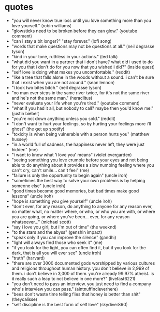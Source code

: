 # quotes

- "you will never know true loss until you love something more than you love yourself." (robin williams)
- "glowsticks need to be broken before they can glow." (youtube comment)
- "can i stay a bit longer?" "stay forever." (lofi song)
- "words that make questions may not be questions at all." (neil degrasse tyson)
- "kind in your tone, ruthless in your actions." (ted talk)
- "what did you want in a partner that i don't have? what did i used to do for you that i don't do for you now that you wished i did?" (inside quest)
- "self love is doing what makes you uncomfortable." (reddit)
- "like a tree that falls alone in the woods without a sound. i can't be sure that i exist when you are not around." (sean lennon)
- "i took two bites bitch." (neil degrasse tyson)
- "no man ever steps in the same river twice, for it's not the same river and he's not the same man." (heraclitus)
- "never evaluate your life when you're tired." (youtube comment)
- "what if you had it all, but nobody to call? maybe then you'd know me." (justin bieber)
- "you're not down anything unless you sold." (reddit)
- "i don't want to hurt your feelings, so by hurting your feelings more i'll ghost" (the get up spotify)
- "toxicity is when being vulnerable with a person hurts you" (matthew hussey)
- "in a world full of sadness, the happiness never left, they were just hidden" (me)
- "i want to know what 'i love you' means" (violet evergarden)
- "seeing something you love crumble before your eyes and not being able to do anything about it provides a slow numbing feeling where you can't cry, can't smile... can't feel" (me)
- "failure is only the opportunity to begin again" (uncle iroh)
- "sometimes the best way to solve your own problems is by helping someone else" (uncle iroh)
- "good times become good memories, but bad times make good lessons" (uncle iroh)
- "hope is something you give yourself" (uncle iroh)
- "don't ever, for any reason, do anything to anyone for any reason ever, no matter what, no matter where, or who, or who you are with, or where you are going, or where you've been... ever, for any reason whatsoever..." (michael scott)
- "say i love you girl, but i'm out of time" (the weeknd)
- "to the stars and the abyss" (genshin impact)
- "speak only if you can improve the silence" (gandhi)
- "light will always find those who seek it" (me)
- "if you look for the light, you can often find it, but if you look for the dark, that is all you will ever see" (uncle iroh)
- "truth" (harvard)
- "there are over 3000 documented gods worshipped by various cultures and religions throughout human history. you don’t believe in 2,999 of them. i don’t believe in 3,000 of them. you're already 99.97% atheist. is it really such a leap to not believe in one more?" (livefast6221)
- "you don't need to pass an interview. you just need to find a company who's interview you can pass." (aintnuffincleverhere)
- "bees don't waste time telling flies that honey is better than shit" (theycalisse)
- "self discipline is the best form of self love" (skydiver860)
